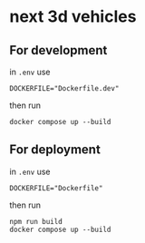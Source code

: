 # next 3d vehicles

## For development

in `.env` use
```
DOCKERFILE="Dockerfile.dev"
```

then run 

```
docker compose up --build
```

## For deployment

in `.env` use
```
DOCKERFILE="Dockerfile"
```

then run 

```
npm run build
docker compose up --build
```
